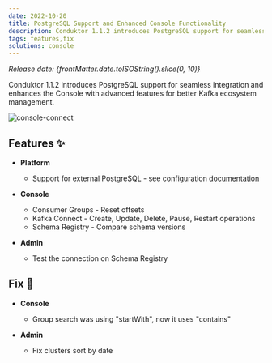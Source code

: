 ```yaml
---
date: 2022-10-20
title: PostgreSQL Support and Enhanced Console Functionality
description: Conduktor 1.1.2 introduces PostgreSQL support for seamless integration and enhances the Console with advanced features for better Kafka ecosystem management.
tags: features,fix
solutions: console
---
```


*Release date: {frontMatter.date.toISOString().slice(0, 10)}*

Conduktor 1.1.2 introduces PostgreSQL support for seamless integration and enhances the Console with advanced features for better Kafka ecosystem management.

![console-connect](https://user-images.githubusercontent.com/2573301/203623723-8d26c97f-afb7-4ad1-932d-99617346b48e.png)

## Features ✨

- **Platform**

  - Support for external PostgreSQL - see configuration [documentation](https://docs.conduktor.io/platform/get-started/configuration/database)

- **Console**

  - Consumer Groups - Reset offsets
  - Kafka Connect - Create, Update, Delete, Pause, Restart operations
  - Schema Registry - Compare schema versions

- **Admin**
  - Test the connection on Schema Registry

## Fix 🔨

- **Console**

  - Group search was using "startWith", now it uses "contains"

- **Admin**
  - Fix clusters sort by date
